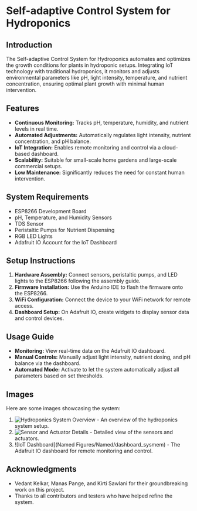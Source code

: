 # Self-adaptive Control System for Hydroponics

## Introduction
The Self-adaptive Control System for Hydroponics automates and optimizes the growth conditions for plants in hydroponic setups. Integrating IoT technology with traditional hydroponics, it monitors and adjusts environmental parameters like pH, light intensity, temperature, and nutrient concentration, ensuring optimal plant growth with minimal human intervention.

## Features
- **Continuous Monitoring:** Tracks pH, temperature, humidity, and nutrient levels in real time.
- **Automated Adjustments:** Automatically regulates light intensity, nutrient concentration, and pH balance.
- **IoT Integration:** Enables remote monitoring and control via a cloud-based dashboard.
- **Scalability:** Suitable for small-scale home gardens and large-scale commercial setups.
- **Low Maintenance:** Significantly reduces the need for constant human intervention.

## System Requirements
- ESP8266 Development Board
- pH, Temperature, and Humidity Sensors
- TDS Sensor
- Peristaltic Pumps for Nutrient Dispensing
- RGB LED Lights
- Adafruit IO Account for the IoT Dashboard

## Setup Instructions
1. **Hardware Assembly:** Connect sensors, peristaltic pumps, and LED lights to the ESP8266 following the assembly guide.
2. **Firmware Installation:** Use the Arduino IDE to flash the firmware onto the ESP8266.
3. **WiFi Configuration:** Connect the device to your WiFi network for remote access.
4. **Dashboard Setup:** On Adafruit IO, create widgets to display sensor data and control devices.

## Usage Guide
- **Monitoring:** View real-time data on the Adafruit IO dashboard.
- **Manual Controls:** Manually adjust light intensity, nutrient dosing, and pH balance via the dashboard.
- **Automated Mode:** Activate to let the system automatically adjust all parameters based on set thresholds.

## Images
Here are some images showcasing the system:

1. ![Hydroponics System Overview](image-url-overview) - An overview of the hydroponics system setup.
2. ![Sensor and Actuator Details](image-url-sensors) - Detailed view of the sensors and actuators.
3. ![IoT Dashboard](Named Figures/Named/dashboard_sysmem) - The Adafruit IO dashboard for remote monitoring and control.


## Acknowledgments
- Vedant Kelkar, Manas Pange, and Kirti Sawlani for their groundbreaking work on this project.
- Thanks to all contributors and testers who have helped refine the system.


